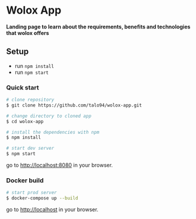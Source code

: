 # Wolox App

**Landing page to learn about the requirements, benefits and technologies that wolox offers**

## Setup

- run `npm install`
- run `npm start`

### Quick start

```bash
# clone repository
$ git clone https://github.com/talo94/wolox-app.git

# change directory to cloned app
$ cd wolox-app

# install the dependencies with npm
$ npm install

# start dev server
$ npm start
```

go to [http://localhost:8080](http://localhost:8080) in your browser.

### Docker build

```bash
# start prod server
$ docker-compose up --build
```

go to [http://localhost](http://localhost) in your browser.
